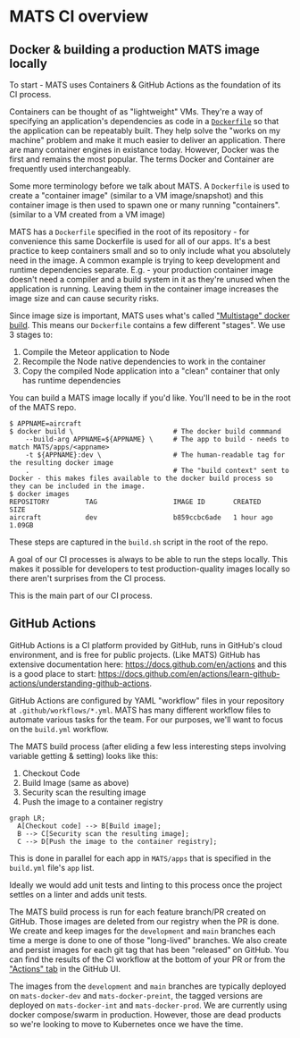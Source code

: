 # MATS CI overview

## Docker & building a production MATS image locally

To start - MATS uses Containers & GitHub Actions as the foundation of its CI process.

Containers can be thought of as "lightweight" VMs. They're a way of specifying an application's dependencies as code in a [`Dockerfile`](https://docs.docker.com/engine/reference/builder/) so that the application can be repeatably built. They help solve the "works on my machine" problem and make it much easier to deliver an application. There are many container engines in existance today. However, Docker was the first and remains the most popular. The terms Docker and Container are frequently used interchangeably.

Some more terminology before we talk about MATS. A `Dockerfile` is used to create a "container image" (similar to a VM image/snapshot) and this container image is then used to spawn one or many running "containers". (similar to a VM created from a VM image)

MATS has a `Dockerfile` specified in the root of its repository - for convenience this same Dockerfile is used for all of our apps. It's a best practice to keep containers small and so to only include what you absolutely need in the image. A common example is trying to keep development and runtime dependencies separate. E.g. - your production container image doesn't need a compiler and a build system in it as they're unused when the application is running. Leaving them in the container image increases the image size and can cause security risks.

Since image size is important, MATS uses what's called ["Multistage" docker build](https://docs.docker.com/build/building/multi-stage/). This means our `Dockerfile` contains a few different "stages". We use 3 stages to:

1. Compile the Meteor application to Node
2. Recompile the Node native dependencies to work in the container
3. Copy the compiled Node application into a "clean" container that only has runtime dependencies

You can build a MATS image locally if you'd like. You'll need to be in the root of the MATS repo.

```console
$ APPNAME=aircraft
$ docker build \                         # The docker build commmand
    --build-arg APPNAME=${APPNAME} \     # The app to build - needs to match MATS/apps/<appname>
    -t ${APPNAME}:dev \                  # The human-readable tag for the resulting docker image
    .                                    # The "build context" sent to Docker - this makes files available to the docker build process so they can be included in the image.
$ docker images
REPOSITORY         TAG                   IMAGE ID       CREATED         SIZE
aircraft           dev                   b859ccbc6ade   1 hour ago    1.09GB
```

These steps are captured in the `build.sh` script in the root of the repo.

A goal of our CI processes is always to be able to run the steps locally. This makes it possible for developers to test production-quality images locally so there aren't surprises from the CI process.

This is the main part of our CI process.

## GitHub Actions

GitHub Actions is a CI platform provided by GitHub, runs in GitHub's cloud environment, and is free for public projects. (Like MATS) GitHub has extensive documentation here: https://docs.github.com/en/actions and this is a good place to start: https://docs.github.com/en/actions/learn-github-actions/understanding-github-actions.

GitHub Actions are configured by YAML "workflow" files in your repository at `.github/workflows/*.yml`. MATS has many different workflow files to automate various tasks for the team. For our purposes, we'll want to focus on the `build.yml` workflow.

The MATS build process (after eliding a few less interesting steps involving variable getting & setting) looks like this:

1. Checkout Code
2. Build Image (same as above)
3. Security scan the resulting image
4. Push the image to a container registry

```mermaid
graph LR;
  A[Checkout code] --> B[Build image];
  B --> C[Security scan the resulting image];
  C --> D[Push the image to the container registry];
```

This is done in parallel for each app in `MATS/apps` that is specified in the `build.yml` file's `app` list.

Ideally we would add unit tests and linting to this process once the project settles on a linter and adds unit tests.

The MATS build process is run for each feature branch/PR created on GitHub. Those images are deleted from our registry when the PR is done. We create and keep images for the `development` and `main` branches each time a merge is done to one of those "long-lived" branches. We also create and persist images for each git tag that has been "released" on GitHub. You can find the results of the CI workflow at the bottom of your PR or from the ["Actions" tab](https://github.com/NOAA-GSL/MATS/actions/workflows/build.yml) in the GitHub UI.

The images from the `development` and `main` branches are typically deployed on `mats-docker-dev` and `mats-docker-preint`, the tagged versions are deployed on `mats-docker-int` and `mats-docker-prod`. We are currently using docker compose/swarm in production. However, those are dead products so we're looking to move to Kubernetes once we have the time.

